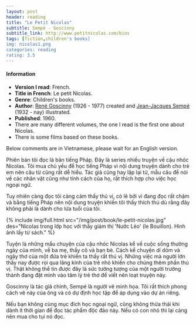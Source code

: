 ```yaml
---
layout: post
header: reading
title: "Le Petit Nicolas"
subtitle: Sempé - Goscinny
subtitle_link: http://www.petitnicolas.com/bios
tags: [fiction,children's books]
img: nicolas1.png
categories: reading
rating: 3.5
---
```


<h4 class="post-more">Information</h4>

- **Version I read**: French.
- **Title in French**: Le petit Nicolas.
- **Genre**: Children's books.
- **Author**: [René Goscinny](https://en.wikipedia.org/wiki/Ren%C3%A9_Goscinny) (1926 - 1977) created and [Jean-Jacques Sempé](https://en.wikipedia.org/wiki/Jean-Jacques_Semp%C3%A9) (1932 - nay) illustrated.
- **Published**: 1960.
- There are many different volumes, the one I read is the first one about Nicolas.
- There is some films based on these books.

<div class="alert alert-success" role="alert">
Below comments are in Vietnamese, please wait for an English version.
</div>

Phiên bản tôi đọc là bản tiếng Pháp. Đây là series nhiều truyện về cậu nhóc Nicolas. Tôi mua chủ yếu để học tiếng Pháp vì nội dung truyện dành cho trẻ em nên câu từ cũng rất dễ hiểu. Tác giả cũng hay lặp lại từ, mẫu câu để nói về các nhân vật cũng như tính cách của họ, rất thích hợp cho việc học ngoại ngữ.

Tuy nhiên càng đọc tôi càng cảm thấy thú vị, có lẽ bởi vì đang đọc rất chậm và bằng tiếng Pháp nên nội dung truyện khiến tôi thấy thích thú dù rằng đây không phải là dành cho lứa tuổi của tôi.

{% include img/full.html src="/img/post/book/le-petit-nicolas.jpg" des="Nicolas trong lớp học với thầy giám thị 'Nước Lèo' (le Bouillon). Hình ảnh lấy từ sách." %}

Tuyện là những mẩu chuyện của cậu nhóc Nicolas kể về cuộc sống thường ngày của mình, về ba mẹ, thầy cô và bạn bè. Cách kể chuyện dí dỏm và ngây thơ của một đứa trẻ khiến ta thấy rất thú vị. Những việc mà người lớn thấy nay được rọi qua lăng kính của trẻ nhỏ khiến cho chúng thêm phần thú vị. Thật không thể tin được đây là sức tưởng tượng của một người trưởng thành đang đặt mình vào tâm lý trẻ thơ để viết nên loạt truyện này.

Goscinny là tác giả chính, Sempé là người vẽ minh họa. Tôi rất thích phong cách vẽ này của ông và có dự định học tập để áp dụng vào dự án riêng.

Nếu bạn không cùng mục đích học ngoại ngữ, cũng không thừa thải khi dành ít thời gian để đọc tác phẩm độc đáo này. Nếu có con nhỏ thì lại càng nên mua cho tụi nó đọc.






